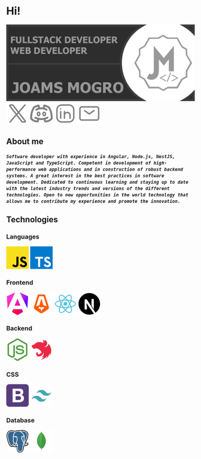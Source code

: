 # Hi!
![Joams mogro's wall description](https://raw.githubusercontent.com/jom3/jom3/main/images/front-image.jpg)
[![Badge Twitter](https://raw.githubusercontent.com/jom3/jom3/main/images/social/x.svg "Twitter")](https://twitter.com/joams_mg)
[![Badge LinkedIn](https://raw.githubusercontent.com/jom3/jom3/main/images/social/discord.svg "Discord")](https://discord.com/users/520993331975553035)
[![Badge LinkedIn](https://raw.githubusercontent.com/jom3/jom3/main/images/social/linkedin.svg "LinkedIn")](https://www.linkedin.com/in/joams-mogro-gomez-442691103/)
[![Badge LinkedIn](https://raw.githubusercontent.com/jom3/jom3/main/images/social/gmail.svg "Send me an email")](mailto:joamsmg@gmail.com)

## About me

***`Software developer with experience in Angular, Node.js, NestJS,
JavaScript and TypeScript. Competent in development of high-performance web applications and in construction of robust backend systems.
A great interest in the best practices in software development.
Dedicated to continuous learning and staying up to date with the latest
industry trends and versions of the different technologies. Open to new
opportunities in the world technology that allows me to contribute my
experience and promote the innovation.`***

## Technologies

### Languages
![JavaScript](https://raw.githubusercontent.com/jom3/jom3/main/images/tech/javascript.svg "JavaScript")
![TypeScript](https://raw.githubusercontent.com/jom3/jom3/main/images/tech/typescript.svg "TypeScript")

### Frontend
![Angular](https://raw.githubusercontent.com/jom3/jom3/main/images/tech/angular.svg "Angular")
![Astro](https://raw.githubusercontent.com/jom3/jom3/main/images/tech/astro.svg "Astro")
![react](https://raw.githubusercontent.com/jom3/jom3/main/images/tech/react.svg "React")
![Next](https://raw.githubusercontent.com/jom3/jom3/main/images/tech/next.svg "Nextjs")

### Backend
![Nodejs](https://raw.githubusercontent.com/jom3/jom3/main/images/tech/node.svg "Nodejs")
![Nestjs](https://raw.githubusercontent.com/jom3/jom3/main/images/tech/nest.svg "Nestjs")

### CSS

![BootStrap](https://raw.githubusercontent.com/jom3/jom3/main/images/tech/bootstrap.svg "BootStrap")
![Tailwind](https://raw.githubusercontent.com/jom3/jom3/main/images/tech/tailwind.svg "Tailwind CSS")

### Database

![PostgreSQL](https://raw.githubusercontent.com/jom3/jom3/main/images/tech/postgres.svg "PostgreSQL")
![MongoDB](https://raw.githubusercontent.com/jom3/jom3/main/images/tech/mongo.svg "Mongo DB")


